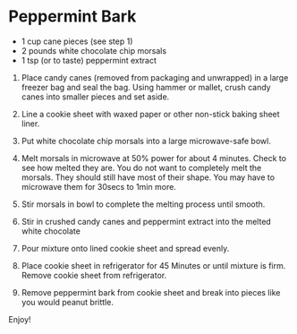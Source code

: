 # Peppermint Bark #

* 1 cup cane pieces (see step 1)
* 2 pounds white chocolate chip morsals
* 1 tsp (or to taste) peppermint extract

1. Place candy canes (removed from packaging and unwrapped) in a large freezer bag and seal the bag.  Using hammer or mallet, crush candy canes into smaller pieces and set aside.

2. Line a cookie sheet with waxed paper or other non-stick baking sheet liner.

3. Put white chocolate chip morsals into a large microwave-safe bowl.

4. Melt morsals in microwave at 50% power for about 4 minutes. Check to see how melted they are.  You do not want to completely melt the morsals.  They should still have most of their shape.  You may have to microwave them for 30secs to 1min more.  

5. Stir morsals in bowl to complete the melting process until smooth.

6. Stir in crushed candy canes and peppermint extract into the melted white chocolate

7. Pour mixture onto lined cookie sheet and spread evenly.

8. Place cookie sheet in refrigerator for 45 Minutes or until mixture is firm.  Remove cookie sheet from refrigerator.

9. Remove peppermint bark from cookie sheet and break into pieces like you would peanut brittle.

Enjoy!
